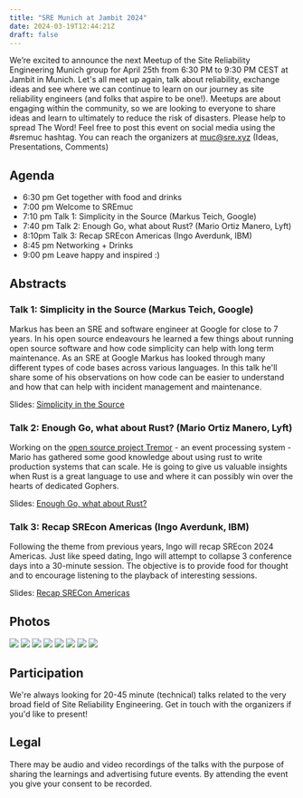 ```yaml
---
title: "SRE Munich at Jambit 2024"
date: 2024-03-19T12:44:21Z
draft: false
---
```


We’re excited to announce the next Meetup of the Site Reliability Engineering Munich group for April 25th from 6:30 PM to 9:30 PM CEST at Jambit in Munich.
Let's all meet up again, talk about reliability, exchange ideas and see where we can continue to learn on our journey as site reliability engineers (and folks that aspire to be one!).
Meetups are about engaging within the community, so we are looking to everyone to share ideas and learn to ultimately to reduce the risk of disasters.
Please help to spread The Word! Feel free to post this event on social media using the #sremuc hashtag.
You can reach the organizers at muc@sre.xyz (Ideas, Presentations, Comments)

## Agenda

* 6:30 pm Get together with food and drinks
* 7:00 pm Welcome to SREmuc
* 7:10 pm Talk 1: Simplicity in the Source (Markus Teich, Google)
* 7:40 pm Talk 2: Enough Go, what about Rust? (Mario Ortiz Manero, Lyft)
* 8:10pm Talk 3: Recap SREcon Americas (Ingo Averdunk, IBM)
* 8:45 pm Networking + Drinks
* 9:00 pm Leave happy and inspired :)


## Abstracts

### Talk 1: Simplicity in the Source (Markus Teich, Google)

Markus has been an SRE and software engineer at Google for close to 7 years.
In his open source endeavours he learned a few things about running open source software and how code simplicity can help with long term maintenance.
As an SRE at Google Markus has looked through many different types of code bases across various languages.
In this talk he'll share some of his observations on how code can be easier to understand and how that can help with incident management and maintenance.

Slides: [Simplicity in the Source](/slides/2024_04/simplicity.pdf)

### Talk 2: Enough Go, what about Rust? (Mario Ortiz Manero, Lyft)

Working on the [open source project Tremor](https://www.tremor.rs/) - an event processing system - Mario has gathered some good knowledge about using rust to write production systems that can scale.
He is going to give us valuable insights when Rust is a great language to use and where it can possibly win over the hearts of dedicated Gophers.

Slides: [Enough Go, what about Rust?](/slides/2024_04/rust.pdf)

### Talk 3: Recap SREcon Americas (Ingo Averdunk, IBM)

Following the theme from previous years, Ingo will recap SREcon 2024 Americas. Just like speed dating, Ingo will attempt to collapse 3 conference days into a 30-minute session.
The objective is to provide food for thought and to encourage listening to the playback of interesting sessions.

Slides: [Recap SRECon Americas](/slides/2024_04/srecon24.pdf)

## Photos

![](/photos/2024_04/PXL_20240425_175739640.jpg)
![](/photos/2024_04/PXL_20240425_163809361.jpg)
![](/photos/2024_04/PXL_20240425_163843578.jpg)
![](/photos/2024_04/PXL_20240425_163803511.jpg)
![](/photos/2024_04/PXL_20240425_171121093.jpg)
![](/photos/2024_04/PXL_20240425_180417000.jpg)
![](/photos/2024_04/PXL_20240425_180756849.jpg)
![](/photos/2024_04/PXL_20240425_185653901.MP.jpg)


## Participation

We're always looking for 20-45 minute (technical) talks related to the very broad field of Site Reliability Engineering.
Get in touch with the organizers if you'd like to present!

## Legal

There may be audio and video recordings of the talks with the purpose of sharing the learnings and advertising future events. 
By attending the event you give your consent to be recorded.